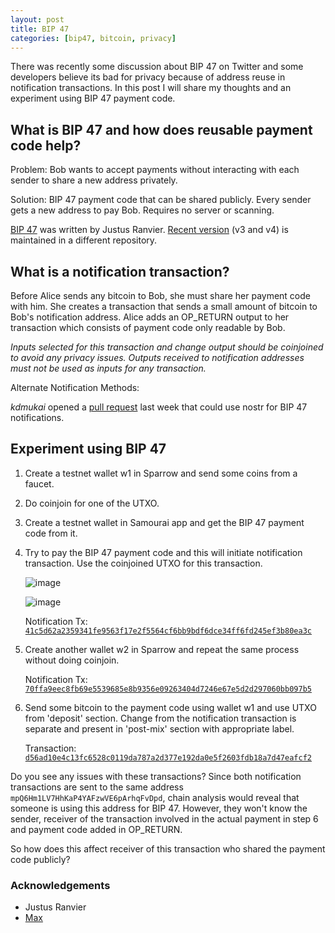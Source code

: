 ```yaml
---
layout: post
title: BIP 47
categories: [bip47, bitcoin, privacy]
---
```


There was recently some discussion about BIP 47 on Twitter and some developers believe its bad for privacy because of address reuse in notification transactions. In this post I will share my thoughts and an experiment using BIP 47 payment code.


## What is BIP 47 and how does reusable payment code help?

Problem: Bob wants to accept payments without interacting with each sender to share a new address privately.

Solution: BIP 47 payment code that can be shared publicly. Every sender gets a new address to pay Bob. Requires no server or scanning.

[BIP 47](https://github.com/bitcoin/bips/blob/master/bip-0047.mediawiki) was written by Justus Ranvier. [Recent version](https://github.com/OpenBitcoinPrivacyProject/rfc/blob/master/obpp-05.mediawiki) (v3 and v4) is maintained in a different repository.

## What is a notification transaction?

Before Alice sends any bitcoin to Bob, she must share her payment code with him. She creates a transaction that sends a small amount of bitcoin to Bob's notification address. Alice adds an OP_RETURN output to her transaction which consists of payment code only readable by Bob.

_Inputs selected for this transaction and change output should be coinjoined to avoid any privacy issues. Outputs received to notification addresses must not be used as inputs for any transaction._

Alternate Notification Methods:

_kdmukai_ opened a [pull request](https://github.com/nostr-protocol/nips/pull/165) last week that could use nostr for BIP 47 notifications.

## Experiment using BIP 47

1. Create a testnet wallet w1 in Sparrow and send some coins from a faucet.
2. Do coinjoin for one of the UTXO.
3. Create a testnet wallet in Samourai app and get the BIP 47 payment code from it.
4. Try to pay the BIP 47 payment code and this will initiate notification transaction. Use the coinjoined UTXO for this transaction.

   ![image](https://user-images.githubusercontent.com/94559964/212715379-007ed0a1-c3ff-4930-b340-b2519859bef0.png)

   ![image](https://user-images.githubusercontent.com/94559964/212715491-542716da-99b8-41a2-b316-3256597d32bb.png)

   Notification Tx: [`41c5d62a2359341fe9563f17e2f5564cf6bb9bdf6dce34ff6fd245ef3b80ea3c`](https://mempool.space/testnet/tx/41c5d62a2359341fe9563f17e2f5564cf6bb9bdf6dce34ff6fd245ef3b80ea3c)

5. Create another wallet w2 in Sparrow and repeat the same process without doing coinjoin.

   Notification Tx: [`70ffa9eec8fb69e5539685e8b9356e09263404d7246e67e5d2d297060bb097b5`](https://mempool.space/testnet/tx/70ffa9eec8fb69e5539685e8b9356e09263404d7246e67e5d2d297060bb097b5)

6. Send some bitcoin to the payment code using wallet w1 and use UTXO from 'deposit' section. Change from the notification transaction is separate and present in 'post-mix' section with appropriate label.

   Transaction: [`d56ad10e4c13fc6528c0119da787a2d377e192da0e5f2603fdb18a7d47eafcf2`](https://mempool.space/testnet/tx/d56ad10e4c13fc6528c0119da787a2d377e192da0e5f2603fdb18a7d47eafcf2)

Do you see any issues with these transactions? Since both notification transactions are sent to the same address `mpQ6Hm1LV7HhKaP4YAFzwVE6pArhqFvDpd`, chain analysis would reveal that someone is using this address for BIP 47. However, they won't know the sender, receiver of the transaction involved in the actual payment in step 6 and payment code added in OP_RETURN.

So how does this affect receiver of this transaction who shared the payment code publicly?

### Acknowledgements

- Justus Ranvier
- [Max](https://twitter.com/maxtannahill)